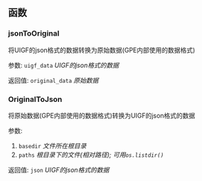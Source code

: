## 函数

### jsonToOriginal

将UIGF的json格式的数据转换为原始数据(GPE内部使用的数据格式)

参数: `uigf_data` *UIGF的json格式的数据*

返回值: `original_data` *原始数据*

### OriginalToJson

将原始数据(GPE内部使用的数据格式)转换为UIGF的json格式的数据

参数:
1. `basedir` *文件所在根目录*
2. `paths` *根目录下的文件(相对路径); 可用`os.listdir()`*

返回值: `json` *UIGF的json格式的数据*